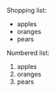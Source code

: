 Shopping list:
 
   * apples
   * oranges
   * pears
 
 Numbered list:
 
   1. apples
   2. oranges
   3. pears